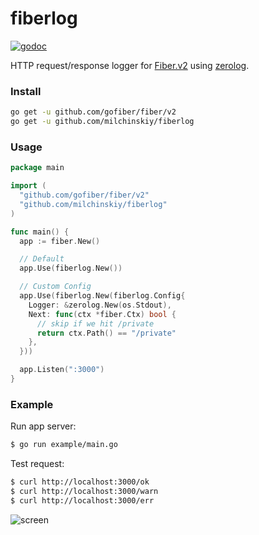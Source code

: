 # fiberlog

[![godoc](http://img.shields.io/badge/godoc-reference-blue.svg?style=flat)](https://pkg.go.dev/github.com/milchinskiy/fiberlog)

HTTP request/response logger for [Fiber.v2](https://github.com/gofiber/fiber/v2) using [zerolog](https://github.com/rs/zerolog).

### Install

```sh
go get -u github.com/gofiber/fiber/v2
go get -u github.com/milchinskiy/fiberlog
```

### Usage

```go
package main

import (
  "github.com/gofiber/fiber/v2"
  "github.com/milchinskiy/fiberlog"
)

func main() {
  app := fiber.New()

  // Default
  app.Use(fiberlog.New())

  // Custom Config
  app.Use(fiberlog.New(fiberlog.Config{
    Logger: &zerolog.New(os.Stdout),
    Next: func(ctx *fiber.Ctx) bool {
      // skip if we hit /private
      return ctx.Path() == "/private"
    },
  }))

  app.Listen(":3000")
}
```

### Example

Run app server:

```sh
$ go run example/main.go
```

Test request:

```sh
$ curl http://localhost:3000/ok
$ curl http://localhost:3000/warn
$ curl http://localhost:3000/err
```

![screen](./example/screen.png)
